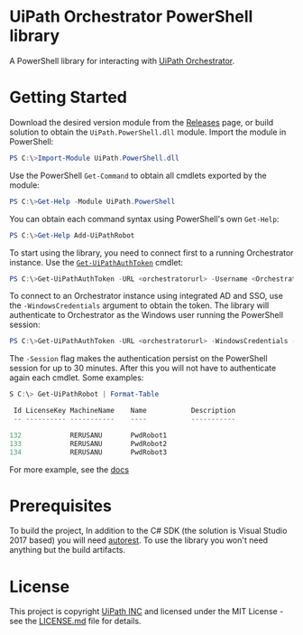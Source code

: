 # UiPath Orchestrator PowerShell library

A PowerShell library for interacting with [UiPath Orchestrator](https://orchestrator.uipath.com/).

# Getting Started

Download the desired version module from the [Releases](https://github.com/UiPath/orchestrator-powershell/releases) page, or build solution to obtain the `UiPath.PowerShell.dll` module. Import the module in PowerShell:

```PowerShell
PS C:\>Import-Module UiPath.PowerShell.dll
```

Use the PowerShell `Get-Command` to obtain all cmdlets exported by the module:

```PowerShell
PS C:\>Get-Help -Module UiPath.PowerShell
```

You can obtain each command syntax using PowerShell's own `Get-Help`:

```PowerShell
PS C:\>Get-Help Add-UiPathRobot
```

To start using the library, you need to connect first to a running Orchestrator instance. Use the [`Get-UiPathAuthToken`](docs/Get-UiPathAuthToken.md) cmdlet:
```PowerShell
PS C:\>Get-UiPathAuthToken -URL <orchestratorurl> -Username <OrchestratorUser> -Password <password> -Session
```

To connect to an Orchestrator instance using integrated AD and SSO, use the `-WindowsCredentials` argument to obtain the token. The library will authenticate to Orchestrator as the Windows user running the PowerShell session:
```PowerShell
PS C:\>Get-UiPathAuthToken -URL <orchestratorurl> -WindowsCredentials -Session
```


The `-Session` flag makes the authentication persist on the PowerShell session for up to 30 minutes. After this you will not have to authenticate again each cmdlet. Some examples:

```PowerShell
S C:\> Get-UiPathRobot | Format-Table

 Id LicenseKey MachineName    Name           Description
 -- ---------- -----------    ----           -----------

132            RERUSANU       PwdRobot1
133            RERUSANU       PwdRobot2
134            RERUSANU       PwdRobot3
```

For more example, see the [docs](docs/Home.md)

# Prerequisites

To build the project, In addition to the C# SDK (the solution is Visual Studio 2017 based) you will need [autorest](https://github.com/Azure/autorest).
To use the library you won't need anything but the build artifacts.

# License

This project is copyright [UiPath INC](https://uipath.com) and licensed under the MIT License - see the [LICENSE.md](LICENSE.md) file for details.
